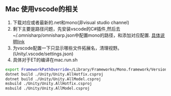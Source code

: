 
## Mac 使用vscode的相关
1. 下载对应或者最新的.net和mono(非visual studio channel)
2. 剩下主要是路径问题，先安装vscode的C#插件,然后去~/.omnisharp/omnisharp.json中配置mono的路径，和添加对应配置. [具体说明link](Unity/.vscode/README.md)
3. 为vscode配置一下只显示哪些文件拓展名，清理视野。(Unity/.vscode/settings.json)
4. 具体对于ET的编译在mac.run.sh
```sh
export FrameworkPathOverride=/Library/Frameworks/Mono.framework/Versions/6.12.0/lib/mono/4.7.1-api
dotnet build ./Unity/Unity.AllHotfix.csproj
dotnet build ./Unity/Unity.AllModel.csproj
msbuild ./Unity/Unity.AllHotfix.csproj
msbuild ./Unity/Unity.AllModel.csproj
```